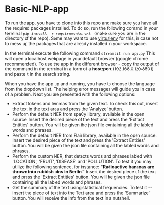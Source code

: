 # Basic-NLP-app
To run the app, you have to clone into this repo and make sure you have all the required packages installed.
To do so, run the following comand in your terminal ```pip install -r requirements.txt ``` (make sure you are in the directory of the repo).
Some may want to use [virtualenv](https://packaging.python.org/guides/installing-using-pip-and-virtual-environments/) for this, in case not to mess up the packages that are already installed in your workspace. 

In the terminal execute the following command ```streamlit run app.py```
This will open a localhost webpage in your default browser (google chrome recommended). 
To use the app in the different browser - copy the output of the command in the terminal in a form of a **host:port** (192.168.0.120:8501) and paste it in the search string.

When you have the app up and running, you have to choose the language from the dropdown list. The helping error messages will guide you in case of a problem.
Next you are presented with the following options:
- Extract tokens and lemmas from the given text. To check this out, insert the text in the text area and press the 'Analyze' button.
- Perform the default NER from spaCy library, available in the open source. Insert the desired piece of the text and press the 'Extract Entities' button. You will be given the json file containing all the labled words and phrases.
- Perform the default NER from Flair library, available in the open source. Insert the desired piece of the text and press the 'Extract Entities' button. You will be given the json file containing all the labled words and phrases.
- Perform the custom NER, that detects words and phrases labled with 'LOCATION', 'FRUIT', 'DISEASE' and 'POLLUTION'. 
  To test it you may utilize the following sentence, for instance: **"Radioactive bananas are thrown into rubbish bins in Berlin."** 
  Insert the desired piece of the text and press the 'Extract Entities' button. You will be given the json file containing all the labled words and phrases.
- Get the summary of the text using statistical frequencies. To test it -- insert the piece of text into the Text area and press the 'Summarize' button. You will receive the info from the text in a nutshell.
